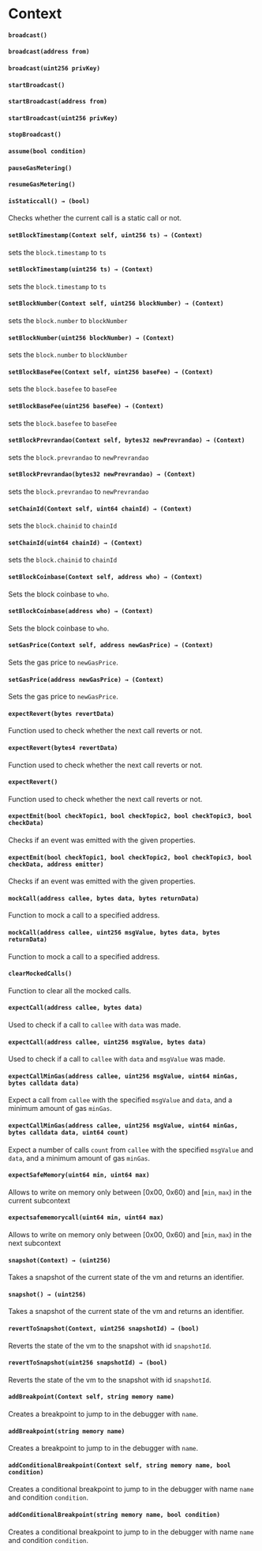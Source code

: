 # Context

#### **`broadcast()`**


#### **`broadcast(address from)`**


#### **`broadcast(uint256 privKey)`**


#### **`startBroadcast()`**


#### **`startBroadcast(address from)`**


#### **`startBroadcast(uint256 privKey)`**


#### **`stopBroadcast()`**


#### **`assume(bool condition)`**


#### **`pauseGasMetering()`**


#### **`resumeGasMetering()`**

#### **`isStaticcall() → (bool)`**

Checks whether the current call is a static call or not.

#### **`setBlockTimestamp(Context self, uint256 ts) → (Context)`**

sets the `block.timestamp` to `ts`

#### **`setBlockTimestamp(uint256 ts) → (Context)`**

sets the `block.timestamp` to `ts`

#### **`setBlockNumber(Context self, uint256 blockNumber) → (Context)`**

sets the `block.number` to `blockNumber`

#### **`setBlockNumber(uint256 blockNumber) → (Context)`**

sets the `block.number` to `blockNumber`

#### **`setBlockBaseFee(Context self, uint256 baseFee) → (Context)`**

sets the `block.basefee` to `baseFee`

#### **`setBlockBaseFee(uint256 baseFee) → (Context)`**

sets the `block.basefee` to `baseFee`

#### **`setBlockPrevrandao(Context self, bytes32 newPrevrandao) → (Context)`**

sets the `block.prevrandao` to `newPrevrandao`

#### **`setBlockPrevrandao(bytes32 newPrevrandao) → (Context)`**

sets the `block.prevrandao` to `newPrevrandao`

#### **`setChainId(Context self, uint64 chainId) → (Context)`**

sets the `block.chainid` to `chainId`

#### **`setChainId(uint64 chainId) → (Context)`**

sets the `block.chainid` to `chainId`

#### **`setBlockCoinbase(Context self, address who) → (Context)`**

Sets the block coinbase to `who`.

#### **`setBlockCoinbase(address who) → (Context)`**

Sets the block coinbase to `who`.

#### **`setGasPrice(Context self, address newGasPrice) → (Context)`**

Sets the gas price to `newGasPrice`.

#### **`setGasPrice(address newGasPrice) → (Context)`**

Sets the gas price to `newGasPrice`.

#### **`expectRevert(bytes revertData)`**

Function used to check whether the next call reverts or not.

#### **`expectRevert(bytes4 revertData)`**

Function used to check whether the next call reverts or not.

#### **`expectRevert()`**

Function used to check whether the next call reverts or not.

#### **`expectEmit(bool checkTopic1, bool checkTopic2, bool checkTopic3, bool checkData)`**

Checks if an event was emitted with the given properties.

#### **`expectEmit(bool checkTopic1, bool checkTopic2, bool checkTopic3, bool checkData, address emitter)`**

Checks if an event was emitted with the given properties.

#### **`mockCall(address callee, bytes data, bytes returnData)`**

Function to mock a call to a specified address.

#### **`mockCall(address callee, uint256 msgValue, bytes data, bytes returnData)`**

Function to mock a call to a specified address.

#### **`clearMockedCalls()`**

Function to clear all the mocked calls.

#### **`expectCall(address callee, bytes data)`**

Used to check if a call to `callee` with `data` was made.

#### **`expectCall(address callee, uint256 msgValue, bytes data)`**

Used to check if a call to `callee` with `data` and `msgValue` was made.

#### **`expectCallMinGas(address callee, uint256 msgValue, uint64 minGas, bytes calldata data)`**

Expect a call from `callee` with the specified `msgValue` and `data`, and a minimum amount of gas `minGas`.

#### **`expectCallMinGas(address callee, uint256 msgValue, uint64 minGas, bytes calldata data, uint64 count)`**

Expect a number of calls `count` from `callee` with the specified `msgValue` and `data`, and a minimum amount of gas `minGas`.

#### **`expectSafeMemory(uint64 min, uint64 max)`**

Allows to  write on memory only between [0x00, 0x60) and [`min`, `max`) in the current subcontext

#### **`expectsafememorycall(uint64 min, uint64 max)`**

Allows to  write on memory only between [0x00, 0x60) and [`min`, `max`) in the next subcontext

#### **`snapshot(Context) → (uint256)`**

Takes a snapshot of the current state of the vm and returns an identifier.

#### **`snapshot() → (uint256)`**

Takes a snapshot of the current state of the vm and returns an identifier.

#### **`revertToSnapshot(Context, uint256 snapshotId) → (bool)`**

Reverts the state of the vm to the snapshot with id `snapshotId`.

#### **`revertToSnapshot(uint256 snapshotId) → (bool)`**

Reverts the state of the vm to the snapshot with id `snapshotId`.

#### **`addBreakpoint(Context self, string memory name)`**

Creates a breakpoint to jump to in the debugger with `name`.

#### **`addBreakpoint(string memory name)`**

Creates a breakpoint to jump to in the debugger with `name`.

#### **`addConditionalBreakpoint(Context self, string memory name, bool condition)`**

Creates a conditional breakpoint to jump to in the debugger with name `name` and condition `condition`.

#### **`addConditionalBreakpoint(string memory name, bool condition)`**

Creates a conditional breakpoint to jump to in the debugger with name `name` and condition `condition`.

